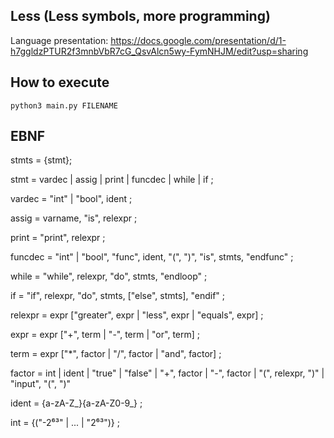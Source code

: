 ## Less (Less symbols, more programming)

Language presentation:
https://docs.google.com/presentation/d/1-h7ggldzPTUR2f3mnbVbR7cG_QsvAlcn5wy-FymNHJM/edit?usp=sharing

## How to execute
``python3 main.py FILENAME``

## EBNF

stmts = {stmt};

stmt = vardec | assig | print | funcdec | while | if ;


vardec = "int" | "bool", ident ;

assig = varname, "is", relexpr ;

print = "print", relexpr ;

funcdec = "int" | "bool", "func", ident, "(", ")", "is", stmts, "endfunc" ;

while = "while", relexpr, "do", stmts, "endloop" ;

if = "if", relexpr, "do", stmts, ["else", stmts], "endif" ;



relexpr = expr ["greater", expr | "less", expr | "equals", expr] ;

expr = expr ["+", term | "-", term | "or", term] ;

term = expr ["*", factor | "/", factor | "and", factor] ;

factor = int | ident | "true" | "false" | "+", factor | "-", factor | "(", relexpr, ")" | "input", "(", ")"



ident = {a-zA-Z_}{a-zA-Z0-9_} ;

int = {("-2⁶³" | ... | "2⁶³")} ;
